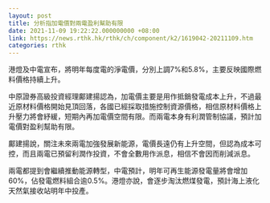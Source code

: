 ```yaml
---
layout: post
title: 分析指加電價對兩電盈利幫助有限
date: 2021-11-09 19:22:22.000000000 +08:00
link: https://news.rthk.hk/rthk/ch/component/k2/1619042-20211109.htm
categories: rthk
---
```


港燈及中電宣布，將明年每度電的淨電價，分別上調7%和5.8%，主要反映國際燃料價格持續上升。

中原證券高級投資經理鄺建揚認為，加電價主要是用作抵銷發電成本上升，不過最近原材料價格開始見頂回落，各國已經採取措施控制資源價格，相信原材料價格上升壓力將會紓緩，短期內再加電價空間有限。而兩電本身有利潤管制協議，預計加電價對盈利幫助有限。

鄺建揚說，關注未來兩電加強發展新能源，電價長遠仍有上升空間，但認為成本可控，而且兩電已預留利潤作投資，不會全數用作派息，相信不會因而削減派息。

兩電都提到會繼續推動能源轉型，中電預計，明年可再生能源發電量將會增加60%，佔發電燃料組合逾0.5%。港燈亦說，會逐步淘汰燃煤發電，預計海上液化天然氣接收站明年中投產。
